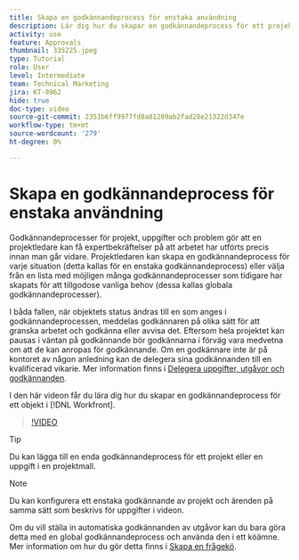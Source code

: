 ```yaml
---
title: Skapa en godkännandeprocess för enstaka användning
description: Lär dig hur du skapar en godkännandeprocess för ett projekt, en uppgift eller ett problem i Workfront.
activity: use
feature: Approvals
thumbnail: 335225.jpeg
type: Tutorial
role: User
level: Intermediate
team: Technical Marketing
jira: KT-8962
hide: true
doc-type: video
source-git-commit: 2351b6ff9977fd8a81289ab2fad28e21322d347e
workflow-type: tm+mt
source-wordcount: '279'
ht-degree: 0%

---
```


# Skapa en godkännandeprocess för enstaka användning

Godkännandeprocesser för projekt, uppgifter och problem gör att en projektledare kan få expertbekräftelser på att arbetet har utförts precis innan man går vidare. Projektledaren kan skapa en godkännandeprocess för varje situation (detta kallas för en enstaka godkännandeprocess) eller välja från en lista med möjligen många godkännandeprocesser som tidigare har skapats för att tillgodose vanliga behov (dessa kallas globala godkännandeprocesser).

I båda fallen, när objektets status ändras till en som anges i godkännandeprocessen, meddelas godkännaren på olika sätt för att granska arbetet och godkänna eller avvisa det. Eftersom hela projektet kan pausas i väntan på godkännande bör godkännarna i förväg vara medvetna om att de kan anropas för godkännande. Om en godkännare inte är på kontoret av någon anledning kan de delegera sina godkännanden till en kvalificerad vikarie. Mer information finns i [Delegera uppgifter, utgåvor och godkännanden](https://experienceleague.adobe.com/docs/workfront-learn/tutorials-workfront/manage-work/approval-processes-and-milestone-paths/delegate-approvals.html).

I den här videon får du lära dig hur du skapar en godkännandeprocess för ett objekt i [!DNL  Workfront].

>[!VIDEO](https://video.tv.adobe.com/v/335225/?quality=12&learn=on)

>[!TIP]
>
>Du kan lägga till en enda godkännandeprocess för ett projekt eller en uppgift i en projektmall.

>[!NOTE]
>
>Du kan konfigurera ett enstaka godkännande av projekt och ärenden på samma sätt som beskrivs för uppgifter i videon.
>
>Om du vill ställa in automatiska godkännanden av utgåvor kan du bara göra detta med en global godkännandeprocess och använda den i ett köämne. Mer information om hur du gör detta finns i [Skapa en frågekö](https://experienceleague.adobe.com/docs/workfront/using/manage-work/requests/create-and-manage-request-queues/create-request-queue.html).

